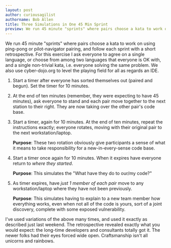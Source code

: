 ```yaml
---
layout: post
author: curiousagilist
authorname: Bob Allen
title: Three Simulations in One 45 Min Sprint
preview: We run 45 minute "sprints" where pairs choose a kata to work on using ping-pong or pilot-navigator pairing, and follow each sprint with a short retrospective. For this exercise I ask everyone to agree on a single language, or choose from among two languages that everyone is OK with
---
```

We run 45 minute "sprints" where pairs choose a kata to work on using ping-pong or pilot-navigator pairing, and follow each sprint with a short retrospective. For this exercise I ask everyone to agree on a single language, or choose from among two languages that everyone is OK with, and a single non-trivial kata, i.e. everyone solving the same problem. We also use cyber-dojo.org to level the playing field for all as regards an IDE.

1. Start a timer after everyone has sorted themselves out (paired and begun). Set the timer for 10 minutes.

2. At the end of ten minutes (remember, they were expecting to have 45 minutes), ask everyone to stand and each pair move together to the next station to their right. They are now taking over the other pair's code base.

3. Start a timer, again for 10 minutes. At the end of ten minutes, repeat the instructions exactly; everyone rotates, moving with their original pair to the next workstation/laptop.

    **Purpose**: These two rotation obviously give participants a sense of what it means to take responsibility for a new-in-every-sense code base.

4. Start a timer once again for 10 minutes. When it expires have everyone return to _where they started_.

    **Purpose**: This simulates the "What have they do to our/my code?"

5. As timer expires, have _just 1 member of each pair_ move to any workstation/laptop where they have not been previously.

    **Purpose**: This simulates having to explain to a new team member how everything works, even when not all of the code is yours, sort of a joint discovery, complete with some exposed vulnerability.

I've used variations of the above many times, and used it exactly as described just last weekend. The retrospective revealed exactly what you would expect: the long-time developers and consultants totally got it. The newer folks had their eyes forced wide open. Craftsmanship isn't all unicorns and rainbows.
